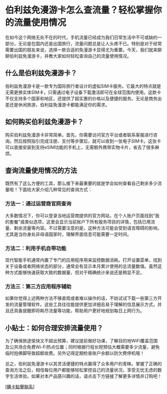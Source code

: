 # 伯利兹免漫游卡怎么查流量？轻松掌握你的流量使用情况

在如今这个网络无处不在的时代，手机流量已经成为我们日常生活中不可或缺的一部分。无论是在国内还是出国旅行，流量问题总是让人头疼不已。特别是对于经常需要出国的朋友来说，选择一款合适的免漫游卡显得尤为重要。今天，我们就来聊聊伯利兹免漫游卡，并教大家如何轻松查询自己的流量使用情况。

## 什么是伯利兹免漫游卡？

伯利兹免漫游卡是一款专为国际旅行者设计的虚拟SIM卡服务。它最大的特点就是无需更换实体SIM卡，只需通过电子设备下载激活即可在全球范围内使用。这款卡不仅支持多个国家和地区，还提供了超实惠的价格以及便捷的服务。无论是商务出差还是休闲旅游，伯利兹免漫游卡都能满足你的需求。

## 如何购买伯利兹免漫游卡？

购买伯利兹免漫游卡非常简单。首先，你需要访问官方平台或者联系客服进行咨询。然后按照指引完成注册、支付等步骤后，就可以收到一张电子SIM卡。这张卡可以直接安装到支持eSIM功能的手机上，无需额外携带实物卡片，省去了很多麻烦。

## 查询流量使用情况的方法

既然有了这么方便的工具，那么接下来最重要的就是学会如何查看自己剩余多少流量啦！下面给大家介绍几种常见的查询方式：

### 方法一：通过运营商官网查询
大多数情况下，你可以登录当地运营商提供的官方网站，在个人账户页面找到“我的套餐”或类似选项，这里会显示当前账户下所有服务项目的详情，包括已用流量、剩余流量等内容。不过需要注意的是，这种方法可能会受到语言障碍的影响，尤其是当你身处非母语国家时，理解界面信息可能需要一定时间。

### 方法二：利用手机自带功能
现代智能手机通常内置了专门的应用程序用来监控数据消耗。打开设置菜单，找到关于设备或者网络状态的部分，通常会有显示本月累计使用的总流量数值。虽然这种方式能够快速获取大致的数据量，但对于精确统计来说还是稍显不足。

### 方法三：第三方应用程序辅助
如果你觉得上述两种方法不够直观或者难以操作的话，不妨试试下载一些第三方开发的流量管理软件。这些工具往往能提供更加详细且易于理解的信息展示方式，并且还具备提醒即将耗尽流量等功能，帮助用户更好地规划每日上网行为。

## 小贴士：如何合理安排流量使用？

为了确保旅途愉快又不超出预算，建议提前做好功课，了解目的地WiFi覆盖范围及公共场合免费Wi-Fi热点位置；同时根据行程长短预估大概需要多少流量，避免临时抱佛脚导致超额收费。另外记得定期检查账户余额以防欠费停机哦！

总之，伯利兹免漫游卡以其灵活便捷的特点赢得了众多用户的青睐。掌握了正确的查询方法之后，相信每位用户都能够轻松掌控自己的流量状况，享受无忧无虑的数字生活体验。如果对本产品感兴趣的话，请点击下方链接了解更多详情并订购吧！

[[購卡點擊聯系](https://t.me/s/esim1088)]